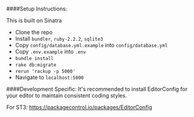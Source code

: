 ####Setup Instructions:

This is built on Sinatra

 - Clone the repo
 - Install `bundler`, `ruby-2.2.2`, `sqlite3`
 - Copy `config/database.yml.example` into `config/database.yml`
 - Copy `.env.example` into `.env`
 - `bundle install`
 - `rake db:migrate`
 - `rerun 'rackup -p 5000'`
 - Navigate to `localhost:5000`

####Development Specific:
It's recommended to install EditorConfig for your editor to maintain consistent coding styles.

For ST3: https://packagecontrol.io/packages/EditorConfig

